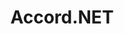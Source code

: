 ---
title: "Accord.NET"

info: "A framework for scientific computing in .NET covering numerical linear algebra, numerical optimization, statistics, machine learning, artificial neural networks, signal and image processing areas."

status: "Active"

website: ["http://accord-framework.net"]

get_it:
  - ["Authentic", "https://github.com/accord-net/framework/wiki/Getting-started"]
  - ["NuGet", "https://www.nuget.org/packages/Accord/"]

description: |
  Accord.NET is a framework for scientific computing in .NET. The framework is comprised of multiple libraries encompassing a wide range of scientific computing applications, such as statistical data processing, machine learning, artificial intelligence, pattern recognition, including but not limited to, computer vision and computer audition. The framework offers a large number of probability distributions, hypothesis tests, kernel functions and support for most popular performance measurements techniques.
  
  The framework comprises a set of libraries that are available in source code as well as via executable installers and NuGet packages. The main areas covered include numerical linear algebra, numerical optimization, statistics, machine learning, artificial neural networks, signal and image processing, and support libraries (such as graph plotting and visualization). The project was originally created to extend the capabilities of the [AForge.NET](/softwares/aforge.net/) Framework, but has since incorporated [AForge.NET](/softwares/aforge.net/) inside itself. Newer releases have united both frameworks under the Accord.NET name.
  
  The Accord.NET Framework has been featured in multiple books such as [Mastering.NET Machine Learning](https://www.packtpub.com/big-data-and-business-intelligence/mastering-net-machine-learning) by PACKT publishing and [F# for Machine Learning Applications](https://www.packtpub.com/big-data-and-business-intelligence/f-machine-learning), featured in [QCON San Francisco](https://www.infoq.com/presentations/accord-net-machine-learning), and currently accumulates more than 1,500 forks in GitHub.
  
  [Documentation](http://accord-framework.net/docs/html/R_Project_Accord_NET.htm) I [Wiki](https://github.com/accord-net/framework/wiki) I [Publications](http://accord-framework.net/publications.html) I [Sample Applications](http://accord-framework.net/samples.html)

sysreq:
  -
    recm: ".NET Framework"

developer: ["César Roberto de Souza<OD>", "Anders Gustafsson", "Marcos Diego Catalano", "Others"]

initial_release: "20 May 2010"

repository: ["https://github.com/accord-net/framework/"]

written_in: ["C#", "C", "C++"]

platform:
  - dskp:
      - ["Windows", "o"]
      - ["Linux", "n"]
  - else:
      - [".NET", "o"]

categories: ["Artificial Intelligence", "Computer Vision", "Computer Audition", "Framework"]

license: ["LGPL v2.1"]

social:
  - name: "GitHub"
    url: "https://github.com/accord-net/framework"
  - name: "Wikipedia"
    url: "https://en.wikipedia.org/wiki/Accord.NET"
  - name: "Youtube"
    url: "http://www.youtube.com/playlist?list=PLb8yJtCIm8PQRC0t8re7b5mOCP8s6iBk9"
  - name: "LinkedIn"
    url: "http://www.linkedin.com/in/cesarrsouza"

source:
  description: ["http://accord-framework.net/intro.html", "http://accord-framework.net/license.html", "https://channel9.msdn.com/coding4fun/blog/Portable-Image-and-Video-processing-with-help-from-AForgeNET-and-AccordNET", "https://www.openhub.net/p/Accord-NET", "https://github.com/accord-net/framework"]
  developer: ["https://github.com/accord-net/framework/graphs/contributors"]
  initial_release: ["https://github.com/accord-net/framework/blob/development/Release%20notes.txt"]
  written_in: ["https://github.com/accord-net/framework/"]
  platform:
    - dskp: ["https://stackoverflow.com/questions/38118548/how-to-install-nuget-from-command-line-on-linux", "https://docs.microsoft.com/en-us/nuget/what-is-nuget"]
  sysreq: ["https://www.softpedia.com/get/Programming/Components-Libraries/Accord-NET-Framework.shtml"]
  license: ["https://github.com/accord-net/framework/blob/master/Copyright.txt", "http://accord-framework.net/license.html"]
  rating:
    - ["SourceForge", "u", "https://sourceforge.net/projects/accord-net/reviews/"]
    - ["SOFTPEDIA", "u", "https://www.softpedia.com/get/Programming/Components-Libraries/Accord-NET-Framework.shtml"]
  status: ["https://github.com/accord-net/framework"]

rating:
  - name: "SourceForge"
    rate: [5, 5]
    num: 1
  - name: "SOFTPEDIA"
    rate: [4.1, 5]
    num: 8

---